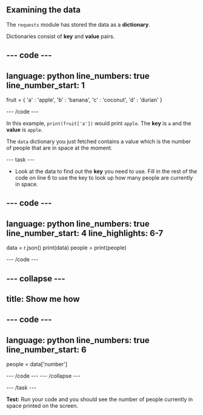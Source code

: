 ## Examining the data

The `requests` module has stored the data as a **dictionary**.

Dictionaries consist of **key** and **value** pairs. 

--- code ---
---
language: python
line_numbers: true
line_number_start: 1
---
fruit = {
    'a' : 'apple',
    'b' : 'banana',
    'c' : 'coconut',
    'd' : 'durian'
    }

--- /code ---

In this example, `print(fruit['a'])` would print `apple`. The **key** is `a` and the **value** is `apple`.


The `data` dictionary you just fetched contains a value which is the number of people that are in space at the moment.

--- task ---
- Look at the data to find out the **key** you need to use. Fill in the rest of the code on line 6 to use the key to look up how many people are currently in space.

--- code ---
---
language: python
line_numbers: true
line_number_start: 4
line_highlights: 6-7
---
data = r.json()
print(data)
people = 
print(people)

--- /code ---

--- collapse ---
---
title: Show me how
---

--- code ---
---
language: python
line_numbers: true
line_number_start: 6
---
people = data['number']

--- /code ---
--- /collapse ---

--- /task ---

**Test:** Run your code and you should see the number of people currently in space printed on the screen.